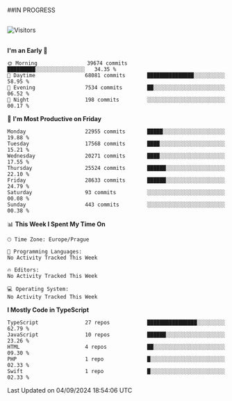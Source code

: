 ##IN PROGRESS
##
![Visitors](https://komarev.com/ghpvc/?username=petrbui&style=for-the-badge&label=Visitors+👀)



##
<!--
[![My GitHub stats](https://github-readme-stats.vercel.app/api?username=petrbui&theme=github_dark)](https://github.com/anuraghazra/github-readme-stats)

[![My wakatime stats](https://github-readme-stats.vercel.app/api/wakatime?username=petrbui&theme=github_dark)](https://github.com/anuraghazra/github-readme-stats)
-->
<!--START_SECTION:waka-->
**I'm an Early 🐤** 

```text
🌞 Morning                39674 commits       █████████░░░░░░░░░░░░░░░░   34.35 % 
🌆 Daytime                68081 commits       ███████████████░░░░░░░░░░   58.95 % 
🌃 Evening                7534 commits        ██░░░░░░░░░░░░░░░░░░░░░░░   06.52 % 
🌙 Night                  198 commits         ░░░░░░░░░░░░░░░░░░░░░░░░░   00.17 % 
```
📅 **I'm Most Productive on Friday** 

```text
Monday                   22955 commits       █████░░░░░░░░░░░░░░░░░░░░   19.88 % 
Tuesday                  17568 commits       ████░░░░░░░░░░░░░░░░░░░░░   15.21 % 
Wednesday                20271 commits       ████░░░░░░░░░░░░░░░░░░░░░   17.55 % 
Thursday                 25524 commits       ██████░░░░░░░░░░░░░░░░░░░   22.10 % 
Friday                   28633 commits       ██████░░░░░░░░░░░░░░░░░░░   24.79 % 
Saturday                 93 commits          ░░░░░░░░░░░░░░░░░░░░░░░░░   00.08 % 
Sunday                   443 commits         ░░░░░░░░░░░░░░░░░░░░░░░░░   00.38 % 
```


📊 **This Week I Spent My Time On** 

```text
🕑︎ Time Zone: Europe/Prague

💬 Programming Languages: 
No Activity Tracked This Week

🔥 Editors: 
No Activity Tracked This Week

💻 Operating System: 
No Activity Tracked This Week
```

**I Mostly Code in TypeScript** 

```text
TypeScript               27 repos            ████████████████░░░░░░░░░   62.79 % 
JavaScript               10 repos            ██████░░░░░░░░░░░░░░░░░░░   23.26 % 
HTML                     4 repos             ██░░░░░░░░░░░░░░░░░░░░░░░   09.30 % 
PHP                      1 repo              █░░░░░░░░░░░░░░░░░░░░░░░░   02.33 % 
Swift                    1 repo              █░░░░░░░░░░░░░░░░░░░░░░░░   02.33 % 
```




 Last Updated on 04/09/2024 18:54:06 UTC
<!--END_SECTION:waka-->

